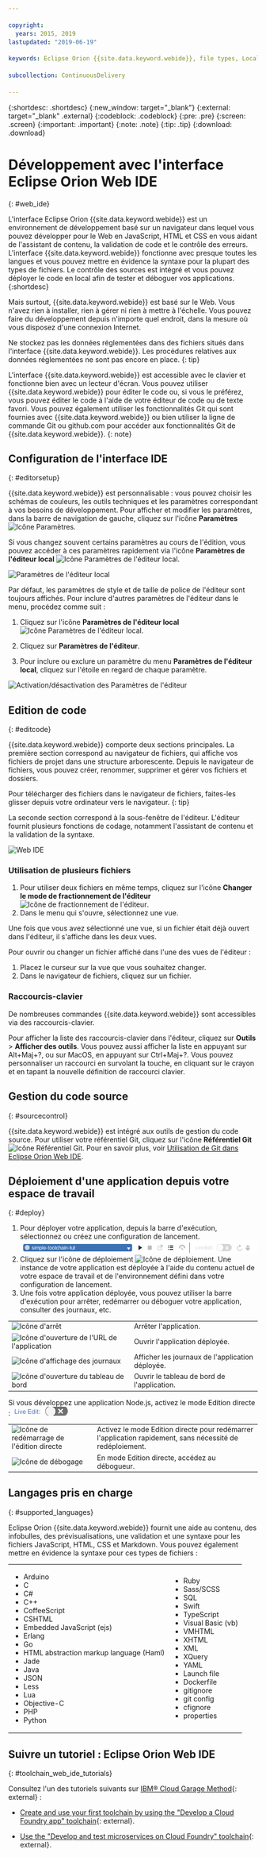 ```yaml
---

copyright:
  years: 2015, 2019
lastupdated: "2019-06-19"

keywords: Eclipse Orion {{site.data.keyword.webide}}, file types, Local Editor Settings icon

subcollection: ContinuousDelivery

---
```


{:shortdesc: .shortdesc}
{:new_window: target="_blank"}
{:external: target="_blank" .external}
{:codeblock: .codeblock}
{:pre: .pre}
{:screen: .screen}
{:important: .important}
{:note: .note}
{:tip: .tip}
{:download: .download}

# Développement avec l'interface Eclipse Orion Web IDE
{: #web_ide}

L'interface Eclipse Orion {{site.data.keyword.webide}} est un environnement de développement basé sur un navigateur dans lequel vous pouvez développer pour le Web en JavaScript, HTML et CSS en vous aidant de l'assistant de contenu, la validation de code et le contrôle des erreurs. L'interface {{site.data.keyword.webide}} fonctionne avec presque toutes les langues et vous pouvez mettre en évidence la syntaxe pour la plupart des types de fichiers. Le contrôle des sources est intégré et vous pouvez déployer le code en local afin de tester et déboguer vos applications.
{:shortdesc}

Mais surtout, {{site.data.keyword.webide}} est basé sur le Web. Vous n'avez rien à installer, rien à gérer ni rien à mettre à l'échelle. Vous pouvez faire du développement depuis n'importe quel endroit, dans la mesure où vous disposez d'une connexion Internet.

Ne stockez pas les données réglementées dans des fichiers situés dans l'interface {{site.data.keyword.webide}}. Les procédures relatives aux données réglementées ne sont pas encore en place.
{: tip}

L'interface {{site.data.keyword.webide}} est accessible avec le clavier et fonctionne bien avec un lecteur d'écran. Vous pouvez utiliser {{site.data.keyword.webide}} pour éditer le code ou, si vous le préférez, vous pouvez éditer le code à l'aide de votre éditeur de code ou de texte favori. Vous pouvez également utiliser les fonctionnalités Git qui sont fournies avec {{site.data.keyword.webide}} ou bien utiliser la ligne de commande Git ou github.com pour accéder aux fonctionnalités Git de {{site.data.keyword.webide}}.
{: note}

## Configuration de l'interface IDE
{: #editorsetup}

{{site.data.keyword.webide}} est personnalisable : vous pouvez choisir les schémas de couleurs, les outils techniques et les paramètres correspondant à vos besoins de développement. Pour afficher et modifier les paramètres, dans la barre de navigation de gauche, cliquez sur l'icône **Paramètres** <img class="inline" src="images/webide_settings_icon_light_small.png"  alt="Icône Paramètres">.

Si vous changez souvent certains paramètres au cours de l'édition, vous pouvez accéder à ces paramètres rapidement via l'icône **Paramètres de l'éditeur local**
<img class="inline" src="images/webide_local_settings_icon_light_small.png"  alt="Icône Paramètres de l'éditeur local">.

![Paramètres de l'éditeur local](images/webide_local_editor_settings_light.png)

Par défaut, les paramètres de style et de taille de police de l'éditeur sont toujours affichés. Pour inclure d'autres paramètres de l'éditeur dans le menu, procédez comme suit :

1. Cliquez sur l'icône **Paramètres de l'éditeur local** <img class="inline" src="images/webide_local_settings_icon_light_small.png"  alt="Icône Paramètres de l'éditeur local">.

2. Cliquez sur **Paramètres de l'éditeur**.

3. Pour inclure ou exclure un paramètre du menu **Paramètres de l'éditeur local**, cliquez sur l'étoile en regard de chaque paramètre.

![Activation/désactivation des Paramètres de l'éditeur](images/webide_editor_settings_toggle_light.png)


## Edition de code
{: #editcode}

{{site.data.keyword.webide}} comporte deux sections principales. La première section correspond au navigateur de fichiers, qui affiche vos fichiers de projet dans une structure arborescente. Depuis le navigateur de fichiers, vous pouvez créer, renommer, supprimer et gérer vos fichiers et dossiers.

Pour télécharger des fichiers dans le navigateur de fichiers, faites-les glisser depuis votre ordinateur vers le navigateur.
{: tip}

La seconde section correspond à la sous-fenêtre de l'éditeur. L'éditeur fournit plusieurs fonctions de codage, notamment l'assistant de contenu et la validation de la syntaxe.

![Web IDE](images/webide_light.png)

### Utilisation de plusieurs fichiers
1. Pour utiliser deux fichiers en même temps, cliquez sur l'icône **Changer le mode de fractionnement de l'éditeur**
<img class="inline" src="images/webide_split_editor_icon_light_small.png"  alt="Icône de fractionnement de l'éditeur">.
2. Dans le menu qui s'ouvre, sélectionnez une vue.

 Une fois que vous avez sélectionné une vue, si un fichier était déjà ouvert dans l'éditeur, il s'affiche dans les deux vues.

 Pour ouvrir ou changer un fichier affiché dans l'une des vues de l'éditeur :
 1. Placez le curseur sur la vue que vous souhaitez changer.
 2. Dans le navigateur de fichiers, cliquez sur un fichier.

### Raccourcis-clavier
De nombreuses commandes {{site.data.keyword.webide}} sont accessibles via des raccourcis-clavier.

Pour afficher la liste des raccourcis-clavier dans l'éditeur, cliquez sur **Outils** > **Afficher des outils**. Vous pouvez aussi afficher la liste en appuyant sur Alt+Maj+?, ou sur MacOS, en appuyant sur Ctrl+Maj+?. Vous pouvez personnaliser un raccourci en survolant la touche, en cliquant sur le crayon et en tapant la nouvelle définition de raccourci clavier.

## Gestion du code source
{: #sourcecontrol}

{{site.data.keyword.webide}} est intégré aux outils de gestion du code source. Pour utiliser votre référentiel Git, cliquez sur l'icône **Référentiel Git**
<img class="inline" src="images/webide_git_icon_light_small.png"  alt="Icône Référentiel Git">.  Pour en savoir plus, voir [Utilisation de Git dans Eclipse Orion Web IDE](/docs/services/ContinuousDelivery?topic=ContinuousDelivery-git_web_ide#git_web_ide).

## Déploiement d'une application depuis votre espace de travail
{: #deploy}

1. Pour déployer votre application, depuis la barre d'exécution, sélectionnez ou créez une configuration de lancement.
   ![Barre d'exécution](images/webide_runbar_light.png)   
1. Cliquez sur l'icône de déploiement <img class="inline" src="images/webide_deploy_button_light_small.png"  alt="Icône de déploiement">. Une instance de votre application est déployée à l'aide du contenu actuel de votre espace de travail et de l'environnement défini dans votre configuration de lancement.
2. Une fois votre application déployée, vous pouvez utiliser la barre d'exécution pour arrêter, redémarrer ou déboguer votre application, consulter des journaux, etc.

<table role="presentation">
<tr><td><img src="./images/stop_button.png"  alt="Icône d'arrêt"></td><td>Arrêter l'application.</td></tr>
<tr><td> <img src="./images/open_app_url.png"  alt="Icône d'ouverture de l'URL de l'application"></td><td> Ouvrir l'application déployée.</td></tr>
<tr><td><img src="./images/view_logs.png"  alt="Icône d'affichage des journaux"></td><td>Afficher les journaux de l'application déployée.</td></tr>
<tr><td><img src="./images/open_dashboard.png"  alt="Icône d'ouverture du tableau de bord"></td><td>Ouvrir le tableau de bord de l'application.</td></tr>
</table>

Si vous développez une application Node.js, activez le mode Edition directe : <img  src="./images/enable_live_edit.png"  alt="Curseur d'activation de l'édition directe">

<table role="presentation"><tr><td><img src="./images/live_edit_restart.png"  alt="Icône de redémarrage de l'édition directe"></td><td>Activez le mode Edition directe pour redémarrer l'application rapidement, sans nécessité de redéploiement.</td></tr>
<tr><td> <img src="./images/debug_icon.png"  alt="Icône de débogage"></td>
<td>En mode Edition directe, accédez au débogueur.
</td></tr>
</table>

## Langages pris en charge
{: #supported_languages}

Eclipse Orion {{site.data.keyword.webide}} fournit une aide au contenu, des infobulles, des prévisualisations, une validation et une syntaxe pour les fichiers JavaScript, HTML, CSS et Markdown. Vous pouvez également mettre en évidence la syntaxe pour ces types de fichiers :

<table role="presentation">
<tr>
<td>
<ul><li>Arduino
</li><li>C</li>
<li>C#
</li><li>C++
</li><li>CoffeeScript
</li><li>CSHTML
</li><li>Embedded JavaScript (ejs)
</li><li>Erlang
</li><li>Go
</li><li>HTML abstraction markup language (Haml)
</li><li>Jade
</li><li>Java
</li><li>JSON
</li><li>Less  
</li><li>Lua  
</li><li>Objective-C
</li><li>PHP
</li><li>Python</li></ul>
</td>
<td>
<ul><li>Ruby
</li><li>Sass/SCSS
</li><li>SQL
</li><li>Swift
</li><li>TypeScript
</li><li>Visual Basic (vb)
</li><li>VMHTML
</li><li>XHTML
</li><li>XML
</li><li>XQuery
</li><li>YAML
</li><li>Launch file 	
</li><li>Dockerfile
</li><li>gitignore
</li><li>git config
</li><li>cfignore
</li><li>properties
</li></ul>
</td>
</tr>
</table>

## Suivre un tutoriel : Eclipse Orion Web IDE
{: #toolchain_web_ide_tutorials}

Consultez l'un des tutoriels suivants sur [IBM&reg; Cloud Garage Method](https://www.ibm.com/cloud/garage){: external} :

  * [Create and use your first toolchain by using the "Develop a Cloud Foundry app" toolchain](https://www.ibm.com/cloud/garage/tutorials/introduce-develop-cloud-foundry-app-toolchain){: external}.

  * [Use the "Develop and test microservices on Cloud Foundry" toolchain](https://www.ibm.com/cloud/garage/tutorials/use-develop-test-microservices-on-cloud-foundry-toolchain){: external}. 
